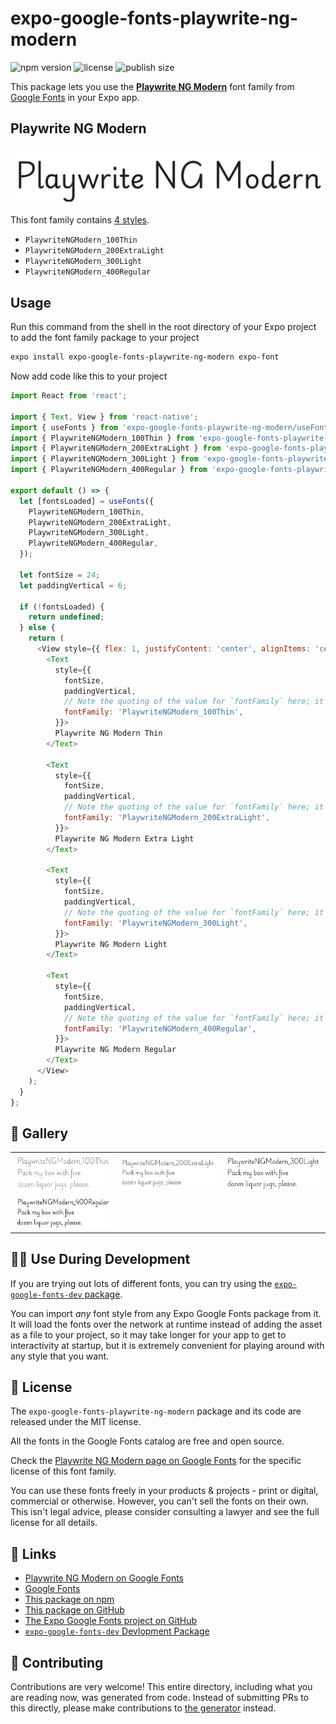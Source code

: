 # expo-google-fonts-playwrite-ng-modern

![npm version](https://flat.badgen.net/npm/v/expo-google-fonts-playwrite-ng-modern)
![license](https://flat.badgen.net/github/license/expo/google-fonts)
![publish size](https://flat.badgen.net/packagephobia/install/expo-google-fonts-playwrite-ng-modern)

This package lets you use the [**Playwrite NG Modern**](https://fonts.google.com/specimen/Playwrite+NG+Modern) font family from [Google Fonts](https://fonts.google.com/) in your Expo app.

## Playwrite NG Modern

![Playwrite NG Modern](./font-family.png)

This font family contains [4 styles](#-gallery).

- `PlaywriteNGModern_100Thin`
- `PlaywriteNGModern_200ExtraLight`
- `PlaywriteNGModern_300Light`
- `PlaywriteNGModern_400Regular`

## Usage

Run this command from the shell in the root directory of your Expo project to add the font family package to your project
```sh
expo install expo-google-fonts-playwrite-ng-modern expo-font
```

Now add code like this to your project
```js
import React from 'react';

import { Text, View } from 'react-native';
import { useFonts } from 'expo-google-fonts-playwrite-ng-modern/useFonts';
import { PlaywriteNGModern_100Thin } from 'expo-google-fonts-playwrite-ng-modern/100Thin';
import { PlaywriteNGModern_200ExtraLight } from 'expo-google-fonts-playwrite-ng-modern/200ExtraLight';
import { PlaywriteNGModern_300Light } from 'expo-google-fonts-playwrite-ng-modern/300Light';
import { PlaywriteNGModern_400Regular } from 'expo-google-fonts-playwrite-ng-modern/400Regular';

export default () => {
  let [fontsLoaded] = useFonts({
    PlaywriteNGModern_100Thin,
    PlaywriteNGModern_200ExtraLight,
    PlaywriteNGModern_300Light,
    PlaywriteNGModern_400Regular,
  });

  let fontSize = 24;
  let paddingVertical = 6;

  if (!fontsLoaded) {
    return undefined;
  } else {
    return (
      <View style={{ flex: 1, justifyContent: 'center', alignItems: 'center' }}>
        <Text
          style={{
            fontSize,
            paddingVertical,
            // Note the quoting of the value for `fontFamily` here; it expects a string!
            fontFamily: 'PlaywriteNGModern_100Thin',
          }}>
          Playwrite NG Modern Thin
        </Text>

        <Text
          style={{
            fontSize,
            paddingVertical,
            // Note the quoting of the value for `fontFamily` here; it expects a string!
            fontFamily: 'PlaywriteNGModern_200ExtraLight',
          }}>
          Playwrite NG Modern Extra Light
        </Text>

        <Text
          style={{
            fontSize,
            paddingVertical,
            // Note the quoting of the value for `fontFamily` here; it expects a string!
            fontFamily: 'PlaywriteNGModern_300Light',
          }}>
          Playwrite NG Modern Light
        </Text>

        <Text
          style={{
            fontSize,
            paddingVertical,
            // Note the quoting of the value for `fontFamily` here; it expects a string!
            fontFamily: 'PlaywriteNGModern_400Regular',
          }}>
          Playwrite NG Modern Regular
        </Text>
      </View>
    );
  }
};

```

## 🔡 Gallery


||||
|-|-|-|
|![PlaywriteNGModern_100Thin](.//100Thin/PlaywriteNGModern_100Thin.ttf.png)|![PlaywriteNGModern_200ExtraLight](.//200ExtraLight/PlaywriteNGModern_200ExtraLight.ttf.png)|![PlaywriteNGModern_300Light](.//300Light/PlaywriteNGModern_300Light.ttf.png)||
|![PlaywriteNGModern_400Regular](.//400Regular/PlaywriteNGModern_400Regular.ttf.png)||||


## 👩‍💻 Use During Development

If you are trying out lots of different fonts, you can try using the [`expo-google-fonts-dev` package](https://github.com/freeboub/google-fonts/tree/master/font-packages/dev#readme).

You can import *any* font style from any Expo Google Fonts package from it. It will load the fonts
over the network at runtime instead of adding the asset as a file to your project, so it may take longer
for your app to get to interactivity at startup, but it is extremely convenient
for playing around with any style that you want.

## 📖 License

The `expo-google-fonts-playwrite-ng-modern` package and its code are released under the MIT license.

All the fonts in the Google Fonts catalog are free and open source.

Check the [Playwrite NG Modern page on Google Fonts](https://fonts.google.com/specimen/Playwrite+NG+Modern) for the specific license of this font family.

You can use these fonts freely in your products & projects - print or digital, commercial or otherwise. However, you can't sell the fonts on their own. This isn't legal advice, please consider consulting a lawyer and see the full license for all details.

## 🔗 Links

- [Playwrite NG Modern on Google Fonts](https://fonts.google.com/specimen/Playwrite+NG+Modern)
- [Google Fonts](https://fonts.google.com/)
- [This package on npm](https://www.npmjs.com/package/expo-google-fonts-playwrite-ng-modern)
- [This package on GitHub](https://github.com/freeboub/google-fonts/tree/master/font-packages/playwrite-ng-modern)
- [The Expo Google Fonts project on GitHub](https://github.com/freeboub/google-fonts)
- [`expo-google-fonts-dev` Devlopment Package](https://github.com/freeboub/google-fonts/tree/master/font-packages/dev)

## 🤝 Contributing

Contributions are very welcome! This entire directory, including what you are reading now, was generated from code. Instead of submitting PRs to this directly, please make contributions to [the generator](https://github.com/freeboub/google-fonts/tree/master/packages/generator) instead.
